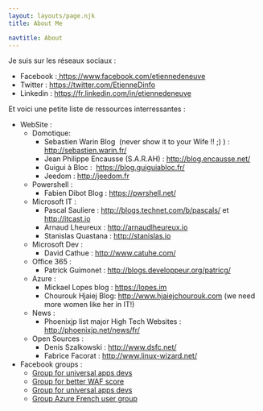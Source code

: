 ```yaml
---
layout: layouts/page.njk
title: About Me

navtitle: About
---
```

Je suis sur les réseaux sociaux :
<ul>
 	<li>Facebook :<a href="https://www.facebook.com/etiennedeneuve"> https://www.facebook.com/etiennedeneuve</a></li>
 	<li>Twitter : <a href="https://twitter.com/EtienneDinfo">https://twitter.com/EtienneDinfo</a></li>
 	<li>Linkedin : <a href="https://fr.linkedin.com/in/etiennedeneuve">https://fr.linkedin.com/in/etiennedeneuve</a></li>
</ul>
Et voici une petite liste de ressources interressantes :
<ul>
 	<li>WebSite :
<ul>
 	<li>Domotique:
<ul>
 	<li>Sebastien Warin Blog  (never show it to your Wife !! ;) ) : <a href="http://sebastien.warin.fr/" target="_blank" rel="noopener noreferrer">http://sebastien.warin.fr/ </a></li>
 	<li>Jean Philippe Encausse (S.A.R.AH) : <a href="http://blog.encausse.net/" target="_blank" rel="noopener noreferrer">http://blog.encausse.net/</a></li>
 	<li>Guigui à Bloc :  <a href="https://blog.guiguiabloc.fr/" target="_blank" rel="noopener noreferrer">https://blog.guiguiabloc.fr/</a></li>
 	<li>Jeedom : <a href="http://jeedom.fr" target="_blank" rel="noopener noreferrer">http://jeedom.fr</a></li>
</ul>
</li>
 	<li>Powershell :
<ul>
 	<li>Fabien Dibot Blog : <a href="https://pwrshell.net/" target="_blank" rel="noopener noreferrer">https://pwrshell.net/</a></li>
</ul>
</li>
 	<li>Microsoft IT :
<ul>
 	<li>Pascal Sauliere : <a href="http://blogs.technet.com/b/pascals/" target="_blank" rel="noopener noreferrer">http://blogs.technet.com/b/pascals/</a> et <a href="http://itcast.io/">http://itcast.io</a></li>
 	<li>Arnaud Lheureux : <a href="http://arnaudlheureux.io/">http://arnaudlheureux.io</a></li>
 	<li>Stanislas Quastana : <a href="http://stanislas.io">http://stanislas.io </a></li>
</ul>
</li>
 	<li>Microsoft Dev :
<ul>
 	<li>David Cathue : <a href="http://www.catuhe.com/" target="_blank" rel="noopener noreferrer">http://www.catuhe.com/</a></li>
</ul>
</li>
 	<li>Office 365 :
<ul>
 	<li>Patrick Guimonet : <a href="http://blogs.developpeur.org/patricg/" target="_blank" rel="noopener noreferrer">http://blogs.developpeur.org/patricg/</a></li>
</ul>
</li>
 	<li>Azure :
<ul>
 	<li>Mickael Lopes blog : <a href="https://lopes.im">https://lopes.im</a></li>
 	<li>Chourouk Hjaiej Blog: <a href="http://www.hjaiejchourouk.com" target="_blank" rel="noopener noreferrer">http://www.hjaiejchourouk.com</a> (we need more women like her in IT!)</li>
</ul>
</li>
 	<li>News :
<ul>
 	<li>Phoenixjp list major High Tech Websites : <a href="http://phoenixjp.net/news/fr/" target="_blank" rel="noopener noreferrer">http://phoenixjp.net/news/fr/</a></li>
</ul>
</li>
 	<li>Open Sources :
<ul>
 	<li>Denis Szalkowski : <a href="http://www.dsfc.net/" target="_blank" rel="noopener noreferrer">http://www.dsfc.net/</a></li>
 	<li>Fabrice Facorat : <a href="http://www.linux-wizard.net/" target="_blank" rel="noopener noreferrer">http://www.linux-wizard.net/</a></li>
</ul>
</li>
</ul>
</li>
 	<li>Facebook groups :
<ul>
 	<li><a href="https://www.facebook.com/groups/universaldevs" target="_blank" rel="noopener noreferrer">Group for universal apps devs</a></li>
 	<li><a href="https://www.facebook.com/groups/wife.acceptance.factor" target="_blank" rel="noopener noreferrer">Group for better WAF score</a></li>
 	<li><a href="https://www.facebook.com/groups/devwp7" target="_blank" rel="noopener noreferrer">Group for universal apps devs</a></li>
 	<li><a href="https://www.facebook.com/groups/azugfr" target="_blank" rel="noopener noreferrer">Group Azure French user group</a></li>
</ul>
</li>
</ul>